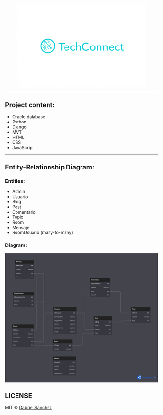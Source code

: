 <div align="center">
  <figure>
  <img src="https://github.com/GaboSO21/TechConnect/blob/089eac948f9da43a9906838c5a95967fce6a8c75/screenshot_20230608_202045.png">
  </figure>
  </div>
<hr>

## Project content:
* Oracle database
* Python
* Django
* MVT
* HTML
* CSS
* JavaScript
---
## Entity-Relationship Diagram:
### Entities:  
* Admin
* Usuario
* Blog
* Post
* Comentario
* Topic
* Room
* Mensaje
* RoomUsuario (many-to-many)
### Diagram: 
![Diagrama](https://github.com/GaboSO21/TechConnect/blob/ce14b53b311eceb1ee6a84c00293b338403bc522/TechConnect.png?raw=true "Diagrama")

## LICENSE

MIT © [Gabriel Sanchez](LICENSE)
